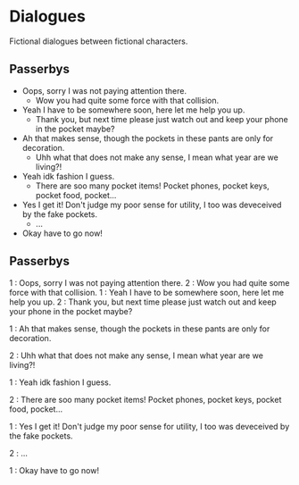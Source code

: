 # Dialogues
Fictional dialogues between fictional characters.

## Passerbys
- Oops, sorry I was not paying attention there.
  - Wow you had quite some force with that collision.
- Yeah I have to be somewhere soon, here let me help you up.
  - Thank you, but next time please just watch out and keep your phone in the pocket maybe?
- Ah that makes sense, though the pockets in these pants are only for decoration.
  - Uhh what that does not make any sense, I mean what year are we living?!
- Yeah idk fashion I guess. 
  - There are soo many pocket items! Pocket phones, pocket keys, pocket food, pocket...
- Yes I get it! Don't judge my poor sense for utility, I too was deveceived by the fake pockets.
  - ...
- Okay have to go now! 


## Passerbys
1
: Oops, sorry I was not paying attention there.
2
: Wow you had quite some force with that collision.
1
: Yeah I have to be somewhere soon, here let me help you up.
2
: Thank you, but next time please just watch out and keep your phone in the pocket maybe?

1
: Ah that makes sense, though the pockets in these pants are only for decoration.

2
: Uhh what that does not make any sense, I mean what year are we living?!

1
: Yeah idk fashion I guess. 

2
: There are soo many pocket items! Pocket phones, pocket keys, pocket food, pocket...

1
: Yes I get it! Don't judge my poor sense for utility, I too was deveceived by the fake pockets.

2
: ...

1
: Okay have to go now! 

